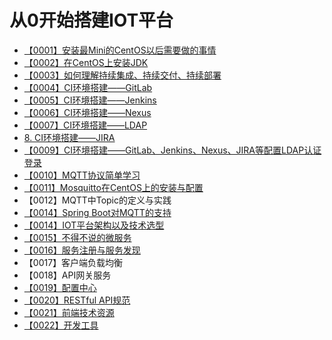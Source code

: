 # 从0开始搭建IOT平台 #

- [【0001】安装最Mini的CentOS以后需要做的事情](https://github.com/guanzhenxing/build-the-iot-platform/blob/master/things-to-do-after-minimal-rhel-centos-installation.md)
- [【0002】在CentOS上安装JDK](https://github.com/guanzhenxing/build-the-iot-platform/blob/master/install-jdk-at-centos.md)
- [【0003】如何理解持续集成、持续交付、持续部署](https://github.com/guanzhenxing/build-the-iot-platform/blob/master/know-ci-cd.md)
- [【0004】CI环境搭建——GitLab](https://github.com/guanzhenxing/build-the-iot-platform/blob/master/install-gitlab-at-centos.md)
- [【0005】CI环境搭建——Jenkins](https://github.com/guanzhenxing/build-the-iot-platform/blob/master/install-jenkins-at-centos.md)
- [【0006】CI环境搭建——Nexus](https://github.com/guanzhenxing/build-the-iot-platform/blob/master/install-nexus-at-centos.md)
- [【0007】CI环境搭建——LDAP](https://github.com/guanzhenxing/build-the-iot-platform/blob/master/install-ldap-at-centos.md)
- [8. CI环境搭建——JIRA](install-jira-at-centos.md)
- [【0009】CI环境搭建——GitLab、Jenkins、Nexus、JIRA等配置LDAP认证登录](https://github.com/guanzhenxing/build-the-iot-platform/blob/master/ci-auth-by-ldap.md)
- [【0010】MQTT协议简单学习](https://github.com/guanzhenxing/build-the-iot-platform/blob/master/learn-mqtt.md)
- [【0011】Mosquitto在CentOS上的安装与配置](https://github.com/guanzhenxing/build-the-iot-platform/blob/master/install-mosquitto-centos.md)
- 【0012】MQTT中Topic的定义与实践
- [【0014】Spring Boot对MQTT的支持](https://github.com/guanzhenxing/build-the-iot-platform/blob/master/spring-boot-mqtt.md)
- [【0014】IOT平台架构以及技术选型](https://github.com/guanzhenxing/build-the-iot-platform/blob/master/iot-architecture-and-technology-selection.md)
- [【0015】不得不说的微服务](https://github.com/guanzhenxing/build-the-iot-platform/blob/master/microservice-introduce.md)
- [【0016】服务注册与服务发现](https://github.com/guanzhenxing/build-the-iot-platform/blob/master/service-registry-and-service-find.md)
- 【0017】客户端负载均衡
- 【0018】API网关服务
- [【0019】配置中心](https://github.com/guanzhenxing/build-the-iot-platform/blob/master/spring-cloud-config.md)
- [【0020】RESTful API规范](https://github.com/guanzhenxing/build-the-iot-platform/blob/master/restful-api-design.md)
- [【0021】前端技术资源](https://github.com/dynamaxcn/build-the-iot-platform/blob/master/front-end-tech.md)
- [【0022】开发工具](https://github.com/dynamaxcn/build-the-iot-platform/blob/master/dev-tools.md)
